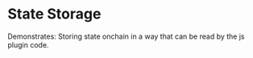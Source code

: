 # State Storage

Demonstrates: Storing state onchain in a way that can be read by the js plugin code.